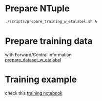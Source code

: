 # Prepare NTuple
``` bash
./scripts/prepare_training_w_etalabel.sh A 
```

# Prepare training data 
with Forward/Central information   
[prepare_dataset_w_etalabel](./scripts/prepare_dataset_w_etalabel)

# Training example 
check this [training notebook](./scripts/training.ipynb)

